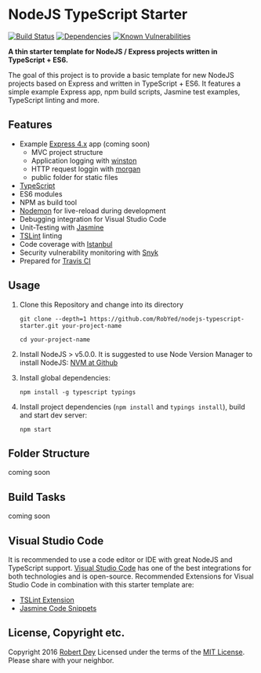 # NodeJS TypeScript Starter

[![Build Status](https://travis-ci.org/RobYed/nodejs-typescript-starter.svg?branch=master)](https://travis-ci.org/RobYed/nodejs-typescript-starter)
[![Dependencies](https://david-dm.org/RobYed/nodejs-typescript-starter.svg)](https://david-dm.org/robyed/nodejs-typescript-starter)
[![Known Vulnerabilities](https://snyk.io/test/github/RobYed/nodejs-typescript-starter/badge.svg)](https://snyk.io/test/github/RobYed/nodejs-typescript-starter)

**A thin starter template for NodeJS / Express projects written in TypeScript + ES6.**

The goal of this project is to provide a basic template for new NodeJS projects based on Express and written in TypeScript + ES6. 
It features a simple example Express app, npm build scripts, Jasmine test examples, TypeScript linting and more.

## Features
* Example [Express 4.x](http://expressjs.com) app (coming soon)
    - MVC project structure
    - Application logging with [winston](https://github.com/winstonjs/winston)
    - HTTP request loggin with [morgan](https://github.com/expressjs/morgan)
    - public folder for static files
* [TypeScript](http://www.typescriptlang.org)
* ES6 modules
* NPM as build tool
* [Nodemon](http://nodemon.io) for live-reload during development
* Debugging integration for Visual Studio Code
* Unit-Testing with [Jasmine](http://jasmine.github.io)
* [TSLint](https://palantir.github.io/tslint/) linting
* Code coverage with [Istanbul](https://github.com/gotwarlost/istanbul)
* Security vulnerability monitoring with [Snyk](https://snyk.io)
* Prepared for [Travis CI](https://travis-ci.org)


## Usage

1. Clone this Repository and change into its directory

    `git clone --depth=1 https://github.com/RobYed/nodejs-typescript-starter.git your-project-name`

    `cd your-project-name`
2. Install NodeJS > v5.0.0. It is suggested to use Node Version Manager to install NodeJS:
    [NVM at Github](https://github.com/creationix/nvm)
3. Install global dependencies:

    `npm install -g typescript typings`
4. Install project dependencies (`npm install` and `typings install`), build and start dev server:

    `npm start`

## Folder Structure
coming soon

## Build Tasks
coming soon

## Visual Studio Code
It is recommended to use a code editor or IDE with great NodeJS and TypeScript support. 
[Visual Studio Code](https://code.visualstudio.com) has one of the best integrations for both technologies and is open-source.
Recommended Extensions for Visual Studio Code in combination with this starter template are:
* [TSLint Extension](https://marketplace.visualstudio.com/items?itemName=eg2.tslint)
* [Jasmine Code Snippets](https://marketplace.visualstudio.com/items?itemName=xabikos.JasmineSnippets)

## License, Copyright etc.
Copyright 2016 [Robert Dey](https://github.com/RobYed/) Licensed under the terms of the [MIT License](https://opensource.org/licenses/MIT). Please share with your neighbor.